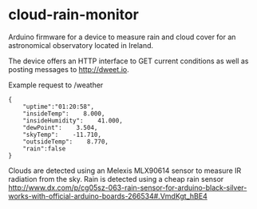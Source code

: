 # cloud-rain-monitor

Arduino firmware for a device to measure rain and cloud cover for an astronomical observatory located in Ireland.

The device offers an HTTP interface to GET current conditions as well as posting messages to http://dweet.io.

Example request to /weather
```
{
	"uptime":"01:20:58",
	"insideTemp":    8.000,
	"insideHumidity":    41.000,
	"dewPoint":    3.504,
	"skyTemp":    -11.710,
	"outsideTemp":    8.770,
	"rain":false
}
```

Clouds are detected using an Melexis MLX90614 sensor to measure IR radiation from the sky. Rain is detected using a cheap rain sensor http://www.dx.com/p/cg05sz-063-rain-sensor-for-arduino-black-silver-works-with-official-arduino-boards-266534#.VmdKgt_hBE4
